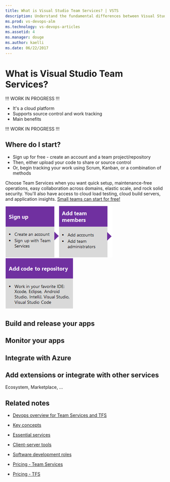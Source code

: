 ```yaml
---
title: What is Visual Studio Team Services? | VSTS 
description: Understand the fundamental differences between Visual Studio Team Services (VSTS) and Team Foundation Server (TFS) 
ms.prod: vs-devops-alm  
ms.technology: vs-devops-articles
ms.assetid: 4 
ms.manager: douge
ms.author: kaelli
ms.date: 06/22/2017
---
```


# What is Visual Studio Team Services? 

<!--- TO BE COMPLETED   --> 


!!! WORK IN PROGRESS !!! 

- It's a cloud platform
- Supports source control and work tracking 
- Main benefits

!!! WORK IN PROGRESS !!! 

## Where do I start?
- Sign up for free - create an account and a team project/repository 
- Then, either upload your code to share or source control 
- Or, begin tracking your work using Scrum, Kanban, or a combination of methods 

Choose Team Services when you want quick setup, maintenance-free operations, easy collaboration across domains, elastic scale, and rock solid security. You'll also have access to cloud load testing, cloud build servers, and application insights. [Small teams can start for free!](https://www.visualstudio.com/products/visual-studio-team-services-vs.aspx)  


[![Sign up for Team Services](../_img/overview/vsts-setup-1.png)](../setup-admin/team-services/sign-up-for-visual-studio-team-services.md)[![Add team members](../_img/overview/vsts-setup-3.png)](../setup-admin/team-services/add-team-members-vs.md)[![Add code to repository](../_img/overview/vsts-setup-4.png)](../devops-alm-overview.md#add-code) 


## Build and release your apps


## Monitor your apps 


## Integrate with Azure

## Add extensions or integrate with other services 

Ecosystem, Marketplace, ... 

 


## Related notes 
- [Devops overview for Team Services and TFS](index.md)
- [Key concepts](../concepts.md)  
- [Essential services](../services.md)
- [Client-server tools](../tools.md)
- [Software development roles](../roles.md)

- [Pricing - Team Services](https://www.visualstudio.com/team-services/pricing/)
- [Pricing - TFS](https://www.visualstudio.com/team-services/tfs-pricing/)

<!---
*(c) 2016 Microsoft Corporation. All rights reserved. This document is
provided "as-is." Information and views expressed in this document,
including URL and other Internet Web site references, may change without
notice. You bear the risk of using it.*

*This document does not provide you with any legal rights to any
intellectual property in any Microsoft product. You may copy and use
this document for your internal, reference purposes.*
--> 
